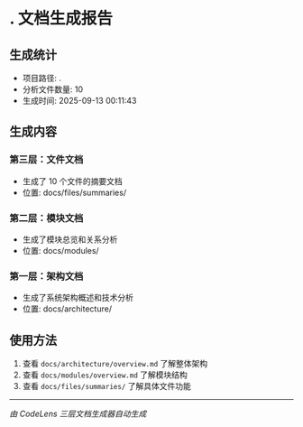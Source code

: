 # . 文档生成报告

## 生成统计
- 项目路径: .
- 分析文件数量: 10
- 生成时间: 2025-09-13 00:11:43

## 生成内容
### 第三层：文件文档
- 生成了 10 个文件的摘要文档
- 位置: docs/files/summaries/

### 第二层：模块文档  
- 生成了模块总览和关系分析
- 位置: docs/modules/

### 第一层：架构文档
- 生成了系统架构概述和技术分析
- 位置: docs/architecture/

## 使用方法
1. 查看 `docs/architecture/overview.md` 了解整体架构
2. 查看 `docs/modules/overview.md` 了解模块结构
3. 查看 `docs/files/summaries/` 了解具体文件功能

---
*由 CodeLens 三层文档生成器自动生成*
